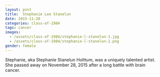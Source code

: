 ```yaml
---
layout: post
title:  Stephanie Lee Stanelun
date: 2015-11-28
categories: class-of-1984
tags: cancer
images:
  - /assets/class-of-1984/stephanie-l-stanelun-1.jpg
  - /assets/class-of-1984/stephanie-l-stanelun-2.png
gender: female
---
```

Stephanie, aka Stephanie Stanelun Holttum, was a uniquely talented artist. She passed away on November 28, 2015 after a long battle with brain cancer.
